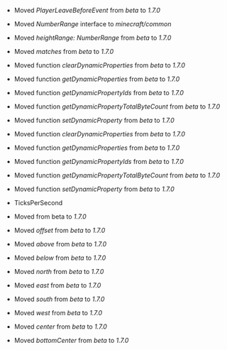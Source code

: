 

-   Moved _PlayerLeaveBeforeEvent_ from _beta_ to _1.7.0_
-   Moved _NumberRange_ interface to _minecraft/common_

-   Moved _heightRange: NumberRange_ from _beta_ to _1.7.0_
-   Moved _matches_ from _beta_ to _1.7.0_
-   Moved function _clearDynamicProperties_ from _beta_ to _1.7.0_
-   Moved function _getDynamicProperties_ from _beta_ to _1.7.0_
-   Moved function _getDynamicPropertyIds_ from _beta_ to _1.7.0_
-   Moved function _getDynamicPropertyTotalByteCount_ from _beta_ to _1.7.0_
-   Moved function _setDynamicProperty_ from _beta_ to _1.7.0_
-   Moved function _clearDynamicProperties_ from _beta_ to _1.7.0_
-   Moved function _getDynamicProperties_ from _beta_ to _1.7.0_
-   Moved function _getDynamicPropertyIds_ from _beta_ to _1.7.0_
-   Moved function _getDynamicPropertyTotalByteCount_ from _beta_ to _1.7.0_
-   Moved function _setDynamicProperty_ from _beta_ to _1.7.0_

-   TicksPerSecond

-   Moved from beta to _1.7.0_
-   Moved _offset_ from _beta_ to _1.7.0_
-   Moved _above_ from _beta_ to _1.7.0_
-   Moved _below_ from _beta_ to _1.7.0_
-   Moved _north_ from _beta_ to _1.7.0_
-   Moved _east_ from _beta_ to _1.7.0_
-   Moved _south_ from _beta_ to _1.7.0_
-   Moved _west_ from _beta_ to _1.7.0_
-   Moved _center_ from _beta_ to _1.7.0_
-   Moved _bottomCenter_ from _beta_ to _1.7.0_